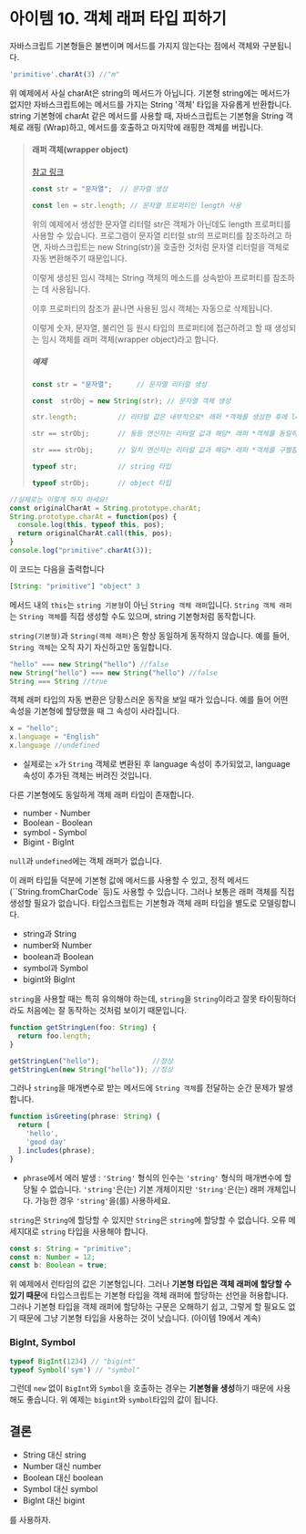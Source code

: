 # 아이템 10. 객체 래퍼 타입 피하기 

자바스크립트 기본형들은 불변이며 메서드를 가지지 않는다는 점에서 객체와 구분됩니다. 

```js
'primitive'.charAt(3) //"m"
```

위 예제에서 사실 charAt은 string의 메서드가 아닙니다. 기본형 string에는 메서드가 없지만 자바스크립트에는 메서드를 가지는 String '객체' 타입을 자유롭게 반환합니다. string 기본형에 charAt 같은 메서드를 사용할 때, 자바스크립트는 기본형을 String 객체로 래핑 (Wrap)하고, 메서드를 호출하고 마지막에 래핑한 객체를 버립니다. 

> #### 래퍼 객체(wrapper object)
>
> [참고 링크](http://www.tcpschool.com/javascript/js_standard_object)
>
> ```js
> const str = "문자열";  // 문자열 생성
> 
> const len = str.length; // 문자열 프로퍼티인 length 사용
> ```
>
> 위의 예제에서 생성한 문자열 리터럴 str은 객체가 아닌데도 length 프로퍼티를 사용할 수 있습니다. 프로그램이 문자열 리터럴 str의 프로퍼티를 참조하려고 하면, 자바스크립트는 new String(str)을 호출한 것처럼 문자열 리터럴을 객체로 자동 변환해주기 때문입니다.
>
> 이렇게 생성된 임시 객체는 String 객체의 메소드를 상속받아 프로퍼티를 참조하는 데 사용됩니다.
>
> 이후 프로퍼티의 참조가 끝나면 사용된 임시 객체는 자동으로 삭제됩니다.
>
> 이렇게 숫자, 문자열, 불리언 등 원시 타입의 프로퍼티에 접근하려고 할 때 생성되는 임시 객체를 래퍼 객체(wrapper object)라고 합니다.
>
>  
>
> ##### 예제
>
> ```js
> const str = "문자열";      // 문자열 리터럴 생성
> 
> const  strObj = new String(str); // 문자열 객체 생성
> 
> str.length;          // 리터럴 값은 내부적으로* 래퍼 *객체를 생성한 후에 length 프로퍼티를 참조함.
> 
> str == strObj;       // 동등 연산자는 리터럴 값과 해당* 래퍼 *객체를 동일하게 봄.
> 
> str === strObj;      // 일치 연산자는 리터럴 값과 해당* 래퍼 *객체를 구별함.
> 
> typeof str;          // string 타입
> 
> typeof strObj;       // object 타입
> ```

```js
//실제로는 이렇게 하지 마세요!
const originalCharAt = String.prototype.charAt;
String.prototype.charAt = function(pos) {
  console.log(this, typeof this, pos);
  return originalCharAt.call(this, pos);
}
console.log("primitive".charAt(3));
```

 이 코드는 다음을 출력합니다 

```js
[String: "primitive"] "object" 3
```



메서드 내의 `this`는 `string 기본형`이 아닌 `String 객체 래퍼`입니다. `String 객체 래퍼`는 `String 객체`를 직접 생성할 수도 있으며, string 기본형처럼 동작합니다. 

 `string(기본형)`과 `String(객체 래퍼)`은 항상 동일하게 동작하지 않습니다. 예를 들어, `String 객체`는 오직 자기 자신하고만 동일합니다. 

```js
"hello" === new String("hello") //false
new String("hello") === new String("hello") //false
String === String //true
```



객체 래퍼 타입의 자동 변환은 당황스러운 동작을 보일 때가 있습니다. 예를 들어 어떤 속성을 기본형에 할당했을 때 그 속성이 사라집니다.

```js
x = "hello";
x.language = "English"
x.language //undefined

```

- 실제로는 `x`가 `String` 객체로 변환된 후 language 속성이 추가되었고, language 속성이 추가된 객체는 버려진 것입니다.



다른 기본형에도 동일하게 객체 래퍼 타입이 존재합니다.

- number - Number
- Boolean - Boolean
- symbol - Symbol
- Bigint - BigInt

`null`과 `undefined`에는 객체 래퍼가 없습니다.

이 래퍼 타입들 덕분에 기본형 값에 메서드를 사용할 수 있고, 정적 메서드 (``String.fromCharCode` 등)도 사용할 수 있습니다. 그러나 보통은 래퍼 객체를 직접 생성할 필요가 없습니다. 타입스크립트는 기본형과 객체 래퍼 타입을 별도로 모델링합니다.

- string과 String
- number와 Number
- boolean과 Boolean
- symbol과 Symbol
- bigint와 BigInt

`string`을 사용할 때는 특히 유의해야 하는데, `string`을 `String`이라고 잘못 타이핑하더라도 처음에는 잘 동작하는 것처럼 보이기 때문입니다.

```js
function getStringLen(foo: String) {
  return foo.length;
}

getStringLen("hello");             //정상
getStringLen(new String("hello")); //정상
```

그러나 `string`을 매개변수로 받는 메서드에 `String 객체`를 전달하는 순간 문제가 발생합니다.

```js
function isGreeting(phrase: String) {
  return [
    'hello',
    'good day'
  ].includes(phrase);
}
```

- `phrase`에서 에러 발생 : ``'String'`` 형식의 인수는 ``'string'`` 형식의 매개변수에 할당될 수 없습니다. ``'string'``은(는) 기본 개체이지만 ``'String'``은(는) 래퍼 개체입니다. 가능한 경우 ``'string'``을(를) 사용하세요.

`string`은 `String`에 할당할 수 있지만 `String`은 `string`에 할당할 수 없습니다. 오류 메세지대로 `string` 타입을 사용해야 합니다. 



```js
const s: String = "primitive";
const n: Number = 12;
const b: Boolean = true;
```

위 예제에서 런타임의 값은 기본형입니다. 그러나 **기본형 타입은 객체 래퍼에 할당할 수 있기 때문**에 타입스크립트는 기본형 타입을 객체 래퍼에 할당하는 선언을 허용합니다. 그러나 기본형 타입을 객체 래퍼에 할당하는 구문은 오해하기 쉽고, 그렇게 할 필요도 없기 때문에 그냥 기본형 타입을 사용하는 것이 낫습니다. (아이템 19에서 계속) 

### BigInt, Symbol

```js
typeof BigInt(1234) // "bigint"
typeof Symbol('sym') // "symbol"
```

그런데 `new` 없이 `BigInt`와 `Symbol`을 호출하는 경우는 **기본형을 생성**하기 때문에 사용해도 좋습니다. 위 예제는 `bigint`와 `symbol`타입의 값이 됩니다.



## 결론

- String 대신 string
- Number 대신 number
- Boolean 대신 boolean
- Symbol 대신 symbol
- BigInt 대신 bigint

를 사용하자.

